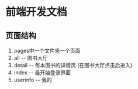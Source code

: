 # 前端开发文档

## 页面结构

1. pages中一个文件夹一个页面
2. all -- 图书大厅
3. detail -- 每本图书的详情页 (在图书大厅点击后进入)
4. index -- 最开始登录界面
5. userinfo -- 我的
